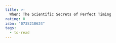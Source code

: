```yaml
---
title: >-
  When: The Scientific Secrets of Perfect Timing
rating: 0
isbn: "0735210624"
tags:
  - to-read
---
```


